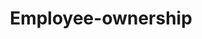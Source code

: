 ---
layout: default
title:  "Employee-ownership"
category: enterprise
summary: "Better business performance through employee ownership."
index: 9
parent: enterprise
permalink: /enterprise/employee-ownership/
---